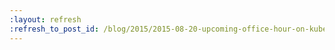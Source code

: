 ```yaml
---
:layout: refresh
:refresh_to_post_id: /blog/2015/2015-08-20-upcoming-office-hour-on-kubernetes
---
```

